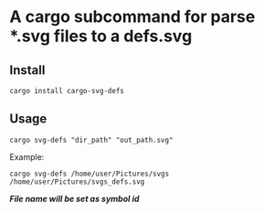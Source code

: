 # A cargo subcommand for parse *.svg files to a defs.svg

## Install
`cargo install cargo-svg-defs`

## Usage
`cargo svg-defs "dir_path" "out_path.svg"`

Example:

`cargo svg-defs /home/user/Pictures/svgs /home/user/Pictures/svgs_defs.svg` 

***File name will be set as symbol id***